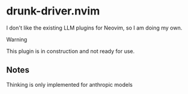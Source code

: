 # drunk-driver.nvim

I don't like the existing LLM plugins for Neovim, so I am doing my own.

> [!WARNING]
> This plugin is in construction and not ready for use.

## Notes

Thinking is only implemented for anthropic models
